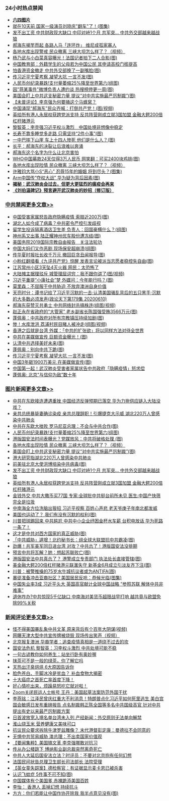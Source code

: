 <div class="catlist">
<h3>24小时热点禁闻</h3>
<ul>
<li><b><a href="64photo" target="_blank">六四图片</a></b></li>
<li><a href="https://github.com/fqnews/bnews/blob/master/yule/20200610/1342839.md">就在10天前 国家一级演员刘晓庆"翻车"了！(图集)</a></li>
<li><a href="https://github.com/fqnews/bnews/blob/master/topimagenews/20200610/1342773.md">发不出工资 中共财政现大缺口 中印对峙1个月 共军突... 中共外交部越来越战狼</a></li>
<li><a href="https://github.com/fqnews/bnews/blob/master/comments/20200611/1342875.md">郝海东揭竿而起 各路人马「连环炸」 维尼成孤家寡人</a></li>
<li><a href="https://github.com/fqnews/bnews/blob/master/cnnews/20200611/1342960.md">各地水库出现警戒 民众撤离 三峡大坝怎么样了？（视频）</a></li>
<li><a href="https://github.com/fqnews/bnews/blob/master/cnnews/20200611/1342990.md">杨乃武与小白菜真容曝光！法国记者拍下二人合影(图)</a></li>
<li><a href="https://github.com/fqnews/bnews/blob/master/baitai/20200611/1342899.md">中国教育部：外籍学生的父母若为中国公民 其申请高校门槛提高</a></li>
<li><a href="https://github.com/fqnews/bnews/blob/master/cnnews/hknews/20200611/1343064.md">怕香港资金撤走 中共外交部换了一副嘴脸(图)</a></li>
<li><a href="https://github.com/fqnews/bnews/blob/master/cbnews/20200611/1343112.md">传习近平宁夏考察 凝望大坑 一言不发(图)</a></li>
<li><a href="https://github.com/fqnews/bnews/blob/master/topimagenews/20200611/1343089.md">人民币创纪录暴跌!支付量萎缩25%降至世界第六(组图)</a></li>
<li><a href="https://github.com/fqnews/bnews/blob/master/cbnews/20200611/1342956.md">因"蒋某事件"微博负责人遭约谈 热搜榜停更一周(图)</a></li>
<li><a href="https://github.com/fqnews/bnews/blob/master/topimagenews/20200611/1343025.md">美国会盯上中共这支秘密力量 提议“对中共实施最严厉制裁”(图)</a></li>
<li><a href="https://github.com/fqnews/bnews/blob/master/comments/20200610/1342752.md">【未普评论】李克强为何要捅这个马蜂窝？</a></li>
<li><a href="https://github.com/fqnews/bnews/blob/master/cbnews/20200611/1343090.md">中国涌现“郝海东”民众齐喊：打倒共产党！(图/视频)</a></li>
<li><a href="https://github.com/fqnews/bnews/blob/master/topimagenews/20200610/1342770.md">英给所有港人永居权获跨党派支持 反共阵营刚成立就3国加盟 金融大鳄200倍杠杆赌港元</a></li>
<li><a href="https://github.com/fqnews/bnews/blob/master/headline/20200611/1342886.md">黎智英：李克强习近平权斗激烈　中国处境非想像中稳定</a></li>
<li><a href="https://github.com/fqnews/bnews/blob/master/health/20200611/1342934.md">长寿不靠多睡觉多走路 只需坚持“2件小事”(图)</a></li>
<li><a href="https://github.com/fqnews/bnews/blob/master/cbnews/20200611/1343057.md">一中巴摔下山崖 车上十四人惨死 他们是什么人？(图)</a></li>
<li><a href="https://github.com/fqnews/bnews/blob/master/ssgc/20200610/1342769.md">长平：郝海东的决裂让后浪难以奔涌</a></li>
<li><a href="https://github.com/fqnews/bnews/blob/master/headline/20200611/1343014.md">郝海东这个名字为什么让北京害怕</a></li>
<li><a href="https://github.com/fqnews/bnews/blob/master/cnnews/20200611/1343121.md">WHO中国募款24天仅得3万人民币 网笑翻：可买2400块鸡排(图)</a></li>
<li><a href="https://github.com/fqnews/bnews/blob/master/topimagenews/20200611/1343035.md">各地水库出现险情 民众撤离 三峡大坝怎么样了？（视频）</a></li>
<li><a href="https://github.com/fqnews/bnews/blob/master/yule/20200610/1342826.md">许雅钧大骂小S“恶心” 忍辱15年的婚姻 将到尽头？(图集)</a></li>
<li><a href="https://github.com/fqnews/bnews/blob/master/cbnews/20200611/1342957.md">Arm中国传“夺权大战” 华为疑为背后因素(图)</a></li>
<li><b><a href="https://github.com/fqnews/bnews/blob/master/comments/20200211/1275071.md" target="_blank">揭秘：武汉肺炎会过去，但更大更猛烈的瘟疫会再来</a></b></li>
<li><b><a href="https://github.com/fqnews/bnews/blob/master/comments/20200207/1272816.md" target="_blank">《刘伯温碑记》预言避开武汉肺炎的妙招（修订版）</a></b></li>
</ul>
</div>

<div class="catlist">
<h3><a href="https://github.com/fqnews/bnews/blob/master/cbnews/" target="_blank">中共禁闻</a><span><a href="https://github.com/fqnews/bnews/blob/master/cbnews/" target="_blank" rel="nofollow">更多文章>></a></span></h3>
<ul>
<li><a href="https://github.com/fqnews/bnews/blob/master/cbnews/20200611/1343255.md" target="_blank">中国受害家属怒告政府隐瞒疫情 索赔近200万(图)</a></li>
<li><a href="https://github.com/fqnews/bnews/blob/master/cbnews/20200611/1343254.md" target="_blank">湖北人如今成了病毒？中共密令严控引发歧视</a></li>
<li><a href="https://github.com/fqnews/bnews/blob/master/cbnews/20200611/1343253.md" target="_blank">留学生投诉隔离酒店卫生差 负责人：回国豪横什么？(组图)</a></li>
<li><a href="https://github.com/fqnews/bnews/blob/master/cbnews/20200611/1343248.md" target="_blank">神州系又出事 陆正耀神州优车股份遭冻结(图)</a></li>
<li><a href="https://github.com/fqnews/bnews/blob/master/cbnews/20200611/783257.md" target="_blank">美国务院2019国际宗教自由报告　关注法轮功</a></li>
<li><a href="https://github.com/fqnews/bnews/blob/master/cbnews/20200611/1343196.md" target="_blank">中国大妈们又作恶剧 现场保安超崩溃(组图)</a></li>
<li><a href="https://github.com/fqnews/bnews/blob/master/cbnews/20200611/1343194.md" target="_blank">传华夏时报社长收千万元 撤回巨贪丑闻报导(图)</a></li>
<li><a href="https://github.com/fqnews/bnews/blob/master/cbnews/20200611/1343193.md" target="_blank">小粉红翻墙看《九评共产党》惊醒 发表言论被派当志愿者稳控失自由(图)</a></li>
<li><a href="https://github.com/fqnews/bnews/blob/master/cbnews/20200611/1343183.md" target="_blank">江苏常州小区3天坠4灭火器 网民：太恐怖了</a></li>
<li><a href="https://github.com/fqnews/bnews/blob/master/cbnews/20200611/1343158.md" target="_blank">大陆摊主据理驳斥 城管理屈词穷：我不跟你讲了(图/视频)</a></li>
<li><a href="https://github.com/fqnews/bnews/blob/master/cbnews/20200611/1343148.md" target="_blank">习近平重提“小康社会”梦 外媒问：今年能行吗？(图)</a></li>
<li><a href="https://github.com/fqnews/bnews/blob/master/cbnews/20200611/1343144.md" target="_blank">莫里森：不屈服于中共胁迫 不放弃澳洲自身价值</a></li>
<li><a href="https://github.com/fqnews/bnews/blob/master/cbnews/20200611/1343143.md" target="_blank">天亮时分：谭书记给了习近平沉默的一击;认清美国骚乱背后的五只黑手;沉默的大多数必须发声(政论天下第179集 20200610)</a></li>
<li><a href="https://github.com/fqnews/bnews/blob/master/cbnews/20200611/1343138.md" target="_blank">郝海东获赞灭共勇士 中共网络封杀搞株连(组图/视频)</a></li>
<li><a href="https://github.com/fqnews/bnews/blob/master/cbnews/20200611/1343137.md" target="_blank">赵正永在省政府的“大管家” 老乡副省长陈国强受贿3566万元(图)</a></li>
<li><a href="https://github.com/fqnews/bnews/blob/master/cbnews/20200611/1343136.md" target="_blank">蓬佩奥：中共政府对所有宗教镇压持续加剧(图)</a></li>
<li><a href="https://github.com/fqnews/bnews/blob/master/cbnews/20200611/1343135.md" target="_blank">惨！水库泄洪 荔浦村民目睹人被冲走(组图/视频)</a></li>
<li><a href="https://github.com/fqnews/bnews/blob/master/cbnews/20200611/1343128.md" target="_blank">香港之后就是台湾 外媒：「中共的扩张欲」将以同样方法对待全世界</a></li>
<li><a href="https://github.com/fqnews/bnews/blob/master/cbnews/20200611/1343127.md" target="_blank">中共在美媒做宣传 巨额资金曝光！(图)</a></li>
<li><a href="https://github.com/fqnews/bnews/blob/master/cbnews/20200611/1343124.md" target="_blank">认清中共选择美好未来(图)</a></li>
<li><a href="https://github.com/fqnews/bnews/blob/master/cbnews/20200611/1343120.md" target="_blank">蓬佩奥：别向中共下跪(图)</a></li>
<li><a href="https://github.com/fqnews/bnews/blob/master/cbnews/20200611/1343112.md" target="_blank">传习近平宁夏考察 凝望大坑 一言不发(图)</a></li>
<li><a href="https://github.com/fqnews/bnews/blob/master/cbnews/20200611/1343111.md" target="_blank">中国3年砸1900万美元 在美媒做宣传(图)</a></li>
<li><a href="https://github.com/fqnews/bnews/blob/master/cbnews/20200611/1343110.md" target="_blank">中国第一起！武汉肺炎受害者家属状告中共政府「隐瞒疫情」怒求偿</a></li>
<li><a href="https://github.com/fqnews/bnews/blob/master/cbnews/20200611/1343108.md" target="_blank">蓬佩奥: 北京“与信仰为敌”数十年</a></li>

</ul>
</div>
<div class="catlist">
<h3><a href="https://github.com/fqnews/bnews/blob/master/topimagenews/" target="_blank">图片新闻</a><span><a href="https://github.com/fqnews/bnews/blob/master/topimagenews/" target="_blank" rel="nofollow">更多文章>></a></span></h3>
<ul>
<li><a href="https://github.com/fqnews/bnews/blob/master/topimagenews/20200611/1343206.md" target="_blank">中共在东欧接连遭遇重挫 中国经济反弹预期已落空 华为力拚供应链入大陆没戏？</a></li>
<li><a href="https://github.com/fqnews/bnews/blob/master/topimagenews/20200611/1343192.md" target="_blank">亲共总统暴毙妻确诊染疫 亲共总理辞职！引爆捷克大示威 湖北220万人曾感染中共肺炎</a></li>
<li><a href="https://github.com/fqnews/bnews/blob/master/topimagenews/20200611/1343119.md" target="_blank">中共在东欧大挫败 罗马尼亚总理：不会与中共合作(图)</a></li>
<li><a href="https://github.com/fqnews/bnews/blob/master/topimagenews/20200611/1343089.md" target="_blank">人民币创纪录暴跌!支付量萎缩25%降至世界第六(组图)</a></li>
<li><a href="https://github.com/fqnews/bnews/blob/master/topimagenews/20200611/1343056.md" target="_blank">港版国安法时间表曝光？党媒放风：中共将破格处理 (图)</a></li>
<li><a href="https://github.com/fqnews/bnews/blob/master/topimagenews/20200611/1343035.md" target="_blank">各地水库出现险情 民众撤离 三峡大坝怎么样了？（视频）</a></li>
<li><a href="https://github.com/fqnews/bnews/blob/master/topimagenews/20200611/1343025.md" target="_blank">美国会盯上中共这支秘密力量 提议“对中共实施最严厉制裁”(图)</a></li>
<li><a href="https://github.com/fqnews/bnews/blob/master/topimagenews/20200611/1342937.md" target="_blank">港大研究指湖北220万人曾感染中共肺炎</a></li>
<li><a href="https://github.com/fqnews/bnews/blob/master/topimagenews/20200611/1342932.md" target="_blank">前美驻北京大使洪博培染中共病毒(图)</a></li>
<li><a href="https://github.com/fqnews/bnews/blob/master/topimagenews/20200610/1342773.md" target="_blank">发不出工资 中共财政现大缺口 中印对峙1个月 共军突&#8230; 中共外交部越来越战狼</a></li>
<li><a href="https://github.com/fqnews/bnews/blob/master/topimagenews/20200610/1342770.md" target="_blank">英给所有港人永居权获跨党派支持 反共阵营刚成立就3国加盟 金融大鳄200倍杠杆赌港元</a></li>
<li><a href="https://github.com/fqnews/bnews/blob/master/topimagenews/20200610/1342745.md" target="_blank">金钱外交 中共大撒币买77国 专家:全球批中共挺台前所未见 医生:中国产快筛完全是垃圾</a></li>
<li><a href="https://github.com/fqnews/bnews/blob/master/topimagenews/20200610/1342707.md" target="_blank">中南海全方位洗脑出狠招 习近平视察 百姓心声悲 老天爷庚子年南北都发威</a></li>
<li><a href="https://github.com/fqnews/bnews/blob/master/topimagenews/20200610/1342706.md" target="_blank">美国也运动了？ 我们有没有沉默的权利(图)</a></li>
<li><a href="https://github.com/fqnews/bnews/blob/master/topimagenews/20200610/1342653.md" target="_blank">川普把球踢回来 中共尴尬 中共中小企业纾困金杯水车薪 台积电放话 华为死路一条了！</a></li>
<li><a href="https://github.com/fqnews/bnews/blob/master/topimagenews/20200610/1342652.md" target="_blank">这才是中共对西方国家的真正威胁(图)</a></li>
<li><a href="https://github.com/fqnews/bnews/blob/master/topimagenews/20200610/1342641.md" target="_blank">「中共威胁」遽增！北约秘书长：组全球大联盟抗中共霸凌(图)</a></li>
<li><a href="https://github.com/fqnews/bnews/blob/master/topimagenews/20200610/1342640.md" target="_blank">劲爆！共军美军同日进台湾 对攻？中共怂了！港版国安法没排期</a></li>
<li><a href="https://github.com/fqnews/bnews/blob/master/topimagenews/20200610/1342639.md" target="_blank">预言中共将瓦解？她：想起苏联败亡(图)</a></li>
<li><a href="https://github.com/fqnews/bnews/blob/master/topimagenews/20200610/1342615.md" target="_blank">港版国安法中共真怂了？ 港警成立专责部门 执法处长直接管辖(图)</a></li>
<li><a href="https://github.com/fqnews/bnews/blob/master/topimagenews/20200610/1342583.md" target="_blank">美金融大鳄200倍杠杆赌港元联滙失守 新基金6月成立引淡友齐下注(图)</a></li>
<li><a href="https://github.com/fqnews/bnews/blob/master/topimagenews/20200610/1342474.md" target="_blank">川普：被警推搡的75岁水牛城抗议者或为ANTIFA(图)</a></li>
<li><a href="https://github.com/fqnews/bnews/blob/master/topimagenews/20200609/1342294.md" target="_blank">暴徒准备冲击亚裔社区？美国居民反呛：恭候光临(图集)</a></li>
<li><a href="https://github.com/fqnews/bnews/blob/master/topimagenews/20200609/1342280.md" target="_blank">中国失业率3成 习近平头大 英国高官献计全球中国战略 &#8220;参照苏联 解体中共非难事&#8221;</a></li>
<li><a href="https://github.com/fqnews/bnews/blob/master/topimagenews/20200609/1342243.md" target="_blank">退休咋办?中共惊现5千亿缺口 中南海对美货币超限战早打响 越共竟与欧盟免除99%关税</a></li>

</ul>
</div>
<div class="catlist">
<h3><a href="https://github.com/fqnews/bnews/blob/master/comments/" target="_blank">新闻评论</a><span><a href="https://github.com/fqnews/bnews/blob/master/comments/" target="_blank" rel="nofollow">更多文章>></a></span></h3>
<ul>
<li><a href="https://github.com/fqnews/bnews/blob/master/comments/20200611/1343249.md" target="_blank">怪不得美国暴乱象中共文革 原来背后有个百年大阴谋(视频)</a></li>
<li><a href="https://github.com/fqnews/bnews/blob/master/comments/20200611/1343247.md" target="_blank">网曝天津大型中共宣传牌被烧毁 现场传出笑声（视频）</a></li>
<li><a href="https://github.com/fqnews/bnews/blob/master/comments/20200611/1343246.md" target="_blank">北京报复澳洲 华裔学者：追查疫情真相是一道绕不过去的坎</a></li>
<li><a href="https://github.com/fqnews/bnews/blob/master/comments/20200611/1343216.md" target="_blank">国安法危机 黎智英：习李权斗激烈 中共处境可能不稳</a></li>
<li><a href="https://github.com/fqnews/bnews/blob/master/comments/20200611/1343215.md" target="_blank">一句古谚教你如何养生：站坐行卧有奥妙喔</a></li>
<li><a href="https://github.com/fqnews/bnews/blob/master/comments/20200611/1343214.md" target="_blank">抹茶可不是一般的绿茶，你了解它吗</a></li>
<li><a href="https://github.com/fqnews/bnews/blob/master/comments/20200611/1343213.md" target="_blank">天热出汗臭烘烘  6大原因告诉你</a></li>
<li><a href="https://github.com/fqnews/bnews/blob/master/comments/20200611/1343212.md" target="_blank">脸色苍白、手脚冰冷是贫血？ 补血食物大揭密</a></li>
<li><a href="https://github.com/fqnews/bnews/blob/master/comments/20200611/1343211.md" target="_blank">十大癌症之首死亡率首度下降！</a></li>
<li><a href="https://github.com/fqnews/bnews/blob/master/comments/20200611/1343210.md" target="_blank">好心情吃出来，烦躁易怒吃它就对啦！</a></li>
<li><a href="https://github.com/fqnews/bnews/blob/master/comments/20200611/1343203.md" target="_blank">Zoom关闭民运人士帐号 王丹：美国起草法案防范外国干扰</a></li>
<li><a href="https://github.com/fqnews/bnews/blob/master/comments/20200611/1343199.md" target="_blank">李燕铭：江泽民曾庆红重大不利消息！特朗普点化习近平如何死里逃生 美白宫国会敏感日发布重磅报告 点名制裁韩正陈全国等多名中共国级高官 针对中共提出有史以来最严厉制裁方案</a></li>
<li><a href="https://github.com/fqnews/bnews/blob/master/comments/20200611/1343191.md" target="_blank">日首波放宽入境名单台湾未入列  产经新闻：外交原则无法单向解禁</a></li>
<li><a href="https://github.com/fqnews/bnews/blob/master/comments/20200611/1343190.md" target="_blank">淮山烧玉米 营养健康又美味可口</a></li>
<li><a href="https://github.com/fqnews/bnews/blob/master/comments/20200611/1343187.md" target="_blank">抗议民众要求拆除牛津罗兹雕像？ 末代港督彭定康：曼德拉不会同意的</a></li>
<li><a href="https://github.com/fqnews/bnews/blob/master/comments/20200611/1343184.md" target="_blank">无惧中共贸易威胁 澳总理：不出卖国家价值观</a></li>
<li><a href="https://github.com/fqnews/bnews/blob/master/comments/20200611/1343172.md" target="_blank">【要闻集粹】美国搞文革 李克强哪敢对抗习</a></li>
<li><a href="https://github.com/fqnews/bnews/blob/master/comments/20200611/1343151.md" target="_blank">传从办公楼跳下 博纳影业副总裁突然离奇死亡</a></li>
<li><a href="https://github.com/fqnews/bnews/blob/master/comments/20200611/1343146.md" target="_blank">中共人大延后国安法立法？时评员：不要对北京抱有任何幻想</a></li>
<li><a href="https://github.com/fqnews/bnews/blob/master/comments/20200611/1343140.md" target="_blank">法国民间状告总理卫生部长司法部长 法院受理</a></li>
<li><a href="https://github.com/fqnews/bnews/blob/master/comments/20200611/1343139.md" target="_blank">【英女童失踪案】德检察官：有证据显示麦卡恩已被杀害</a></li>
<li><a href="https://github.com/fqnews/bnews/blob/master/comments/20200611/1343123.md" target="_blank">认识飞蚊症 5件事不可不知(图)</a></li>
<li><a href="https://github.com/fqnews/bnews/blob/master/comments/20200611/1343116.md" target="_blank">中国媒体有个美国爹 赤裸跪添美国百姓</a></li>
<li><a href="https://github.com/fqnews/bnews/blob/master/comments/20200611/1343115.md" target="_blank">李怡： 香港人 丢掉幻想 持续抗斗</a></li>
<li><a href="https://github.com/fqnews/bnews/blob/master/comments/20200611/1343114.md" target="_blank">方方：你们若能让中国作协开除我 我半点意见没有(图)</a></li>

</ul>
</div>